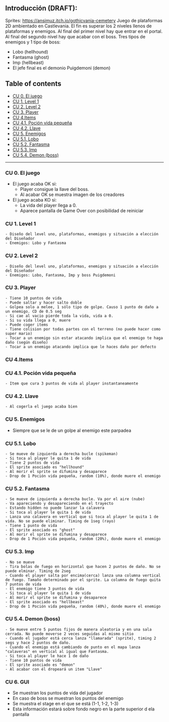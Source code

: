 ## Introducción (DRAFT):
Sprites: https://ansimuz.itch.io/gothicvania-cemetery
Juego de plataformas 2D ambientado en Castlevania.
El fin es superar los 2 niveles llenos de plataformas y enemigos.
Al final del primer nivel hay que entrar en el portal.
Al final del segundo nivel hay que acabar con el boss.
Tres tipos de enemigos y 1 tipo de boss:
- Lobo (hellhound)	
- Fantasma (ghost)
- Imp (hellbeast)
- El jefe final es el demonio Puigdemoni (demon)

## Table of contents
  * [CU 0. El juego](#cu-0-el-juego)
  * [CU 1. Level 1](#cu-1-level-1)
  * [CU 2. Level 2](#cu-2-level-2)
  * [CU 3. Player](#cu-3-player)
  * [CU 4.Items](#cu-4items)
  * [CU 4.1. Poción vida pequeña](#cu-41-poci-n-vida-peque-a)
  * [CU 4.2. Llave](#cu-42-llave)
  * [CU 5. Enemigos](#cu-5-enemigos)
  * [CU 5.1. Lobo](#cu-51-lobo)
  * [CU 5.2. Fantasma](#cu-52-fantasma)
  * [CU 5.3. Imp](#cu-53-imp)
  * [CU 5.4. Demon (boss)](#cu-54-demon--boss-)

____________________________________________________________________________________
### CU 0. El juego
- El juego acaba OK si:
	- Player consigue la llave del boss.
	- Al acabar OK se muestra imagen de los creadores
- El juego acaba KO si:
	- La vida del player llega a 0.
	- Aparece pantalla de Game Over con posibilidad de reiniciar
### CU 1. Level 1
	- Diseño del level uno, plataformas, enemigos y situación a elección del Diseñador
	- Enemigos: Lobo y Fantasma

### CU 2. Level 2
	- Diseño del level uno, plataformas, enemigos y situación a elección del Diseñador
	- Enemigos: Lobo, Fantasma, Imp y boss Puigdemoni
	
### CU 3. Player
	- Tiene 10 puntos de vida
	- Puede saltar y hacer salto doble
	- Golpea solo a melee, 1 sólo tipo de golpe. Causo 1 punto de daño a un enemigo. CD de 0.5 seg
	- Si cae al vacio pierde toda la vida, vida a 0.
	- Si su vida llega a 0, muere
	- Puede coger items
	- Tiene colision por todas partes con el terreno (no puede hacer como super mario)
	- Tocar a un enemigo sin estar atacando implica que el enemigo te haga daño (según diseño)
	- Tocar a un enemigo atacando implica que le haces daño por defecto

### CU 4.Items
### CU 4.1. Poción vida pequeña
	- Item que cura 3 puntos de vida al player instantaneamente
### CU 4.2. Llave
	- Al cogerla el juego acaba bien
	
### CU 5. Enemigos
 - Siempre que se le de un golpe al enemigo este parpadea
### CU 5.1. Lobo
	- Se mueve de izquierda a derecha bucle (spikeman)
	- Si toca al player le quita 1 de vida
	- Tiene 2 puntos de vida
	- El sprite asociado es "hellhound"
	- Al morir el sprite se difumina y desaparece
	- Drop de 1 Poción vida pequeña, random (10%), donde muere el enemigo

### CU 5.2. Fantasma
	- Se mueve de izquierda a derecha bucle. Va por el aire (nube)
	- Va apareciendo y desapareciendo en el trayecto
	- Estando hidden no puede lanzar la calavera
	- Si toca al player le quita 1 de vida
	- Lanza una calavera en vertical que si toca al player le quita 1 de vida. No se puede eliminar. Timing de 1seg (rayo)
	- Tiene 1 punto de vida
	- El sprite asociado es "ghost"
	- Al morir el sprite se difumina y desaparece
	- Drop de 1 Poción vida pequeña, random (20%), donde muere el enemigo
	
### CU 5.3. Imp
	- No se mueve
	- Tira bolas de fuego en horizontal que hacen 2 puntos de daño. No se puede elminar. Timing de 2seg
	- Cuando el player salta por encima(cerca) lanza una columna vertical de fuego. Tamaño determinado por el sprite. La columna de fuego quita 7 puntos de vida
	- El enemigo tiene 3 puntos de vida
	- Si toca al player le quita 1 de vida
	- Al morir el sprite se difumina y desaparece
	- El sprite asociado es "hellbeast"
	- Drop de 1 Poción vida pequeña, random (40%), donde muere el enemigo

### CU 5.4. Demon (boss)
	- Se mueve entre 5 puntos fijos de manera aleatoria y en una sala cerrada. No puede moverse 2 veces seguidas al mismo sitio
	- Cuando el jugador está cerca lanza "llamarada" (sprite), timing 2 segs y hace 2 puntos de daño.
	- Cuando el enemigo está cambiando de punto en el mapa lanza "calaveras" en vertical al igual que Fantasma.
	- Si toca al player le hace 1 de daño
	- Tiene 10 puntos de vida
	- El sprite asociado es "demon"
	- Al acabar con él dropeará un item "Llave"
	
### CU 6. GUI
- Se muestran los puntos de vida del jugador
- En caso de boss se muestran los puntos del enemigo
- Se muestra el stage en el que se está (1-1, 1-2, 1-3)
- Esta información estará sobre fondo negro en la parte superior d ela pantalla
	
	






